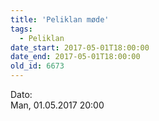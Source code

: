 ```yaml
---
title: 'Peliklan møde'
tags:
  - Peliklan
date_start: 2017-05-01T18:00:00
date_end: 2017-05-01T18:00:00
old_id: 6673
---
```

<div class="field field-type-datetime field-field-tidspunkt">
    <div class="field-items">
            <div class="field-item odd">
                      <div class="field-label-inline-first">
              Dato:&nbsp;</div>
                    Man, 01.05.2017 20:00        </div>
        </div>
</div>